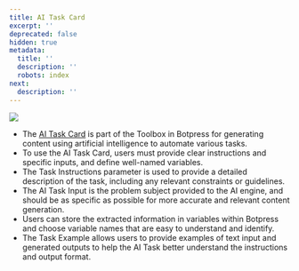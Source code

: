 ```yaml
---
title: AI Task Card
excerpt: ''
deprecated: false
hidden: true
metadata:
  title: ''
  description: ''
  robots: index
next:
  description: ''
---
```

<Image align="center" src="https://files.readme.io/58dd65c-image.png" />

* The [AI Task Card](../docs/ai-task-card) is part of the Toolbox in Botpress for generating content using artificial intelligence to automate various tasks.
* To use the AI Task Card, users must provide clear instructions and specific inputs, and define well-named variables.
* The Task Instructions parameter is used to provide a detailed description of the task, including any relevant constraints or guidelines.
* The AI Task Input is the problem subject provided to the AI engine, and should be as specific as possible for more accurate and relevant content generation.
* Users can store the extracted information in variables within Botpress and choose variable names that are easy to understand and identify.
* The Task Example allows users to provide examples of text input and generated outputs to help the AI Task better understand the instructions and output format.
